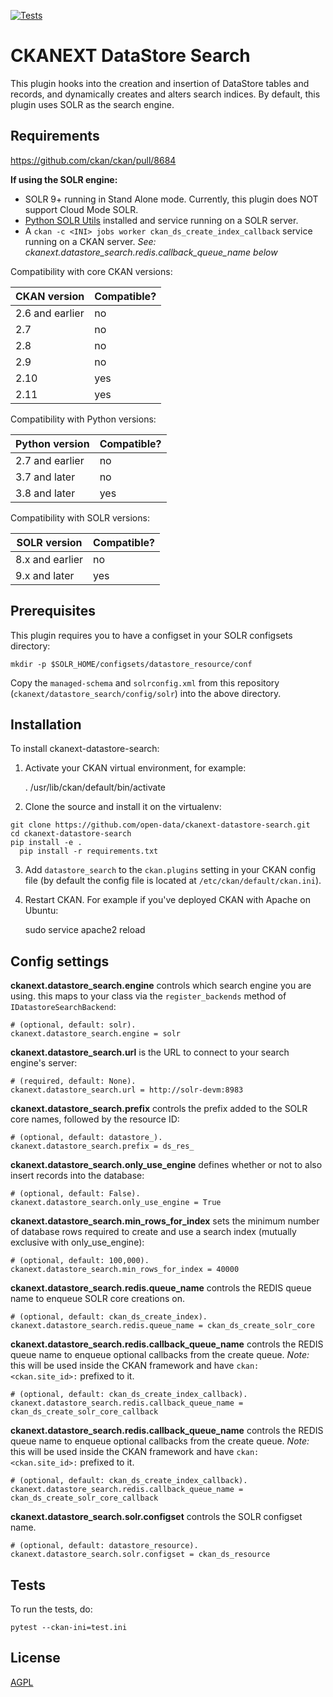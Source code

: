 [![Tests](https://github.com/open-data/ckanext-datastore-search/workflows/Tests/badge.svg?branch=main)](https://github.com/open-data/ckanext-datastore-search/actions)

# CKANEXT DataStore Search

This plugin hooks into the creation and insertion of DataStore tables and records, and dynamically creates and alters search indices. By default, this plugin uses SOLR as the search engine.


## Requirements

https://github.com/ckan/ckan/pull/8684

**If using the SOLR engine:**
- SOLR 9+ running in Stand Alone mode. Currently, this plugin does NOT support Cloud Mode SOLR.
- [Python SOLR Utils](https://github.com/open-data/pysolr-utils) installed and service running on a SOLR server.
- A `ckan -c <INI> jobs worker ckan_ds_create_index_callback` service running on a CKAN server. *See: ckanext.datastore_search.redis.callback_queue_name below*

Compatibility with core CKAN versions:

| CKAN version    | Compatible?   |
| --------------- | ------------- |
| 2.6 and earlier | no    |
| 2.7             | no    |
| 2.8             | no    |
| 2.9             | no    |
| 2.10             | yes    |
| 2.11             | yes    |

Compatibility with Python versions:

| Python version    | Compatible?   |
| --------------- | ------------- |
| 2.7 and earlier | no    |
| 3.7 and later            | no    |
| 3.8 and later            | yes    |

Compatibility with SOLR versions:

| SOLR version    | Compatible?   |
| --------------- | ------------- |
| 8.x and earlier | no    |
| 9.x and later            | yes    |


## Prerequisites

This plugin requires you to have a configset in your SOLR configsets directory:

```
mkdir -p $SOLR_HOME/configsets/datastore_resource/conf
```

Copy the `managed-schema` and `solrconfig.xml` from this repository (`ckanext/datastore_search/config/solr`) into the above directory.

## Installation

To install ckanext-datastore-search:

1. Activate your CKAN virtual environment, for example:

     . /usr/lib/ckan/default/bin/activate

2. Clone the source and install it on the virtualenv:
  ```
  git clone https://github.com/open-data/ckanext-datastore-search.git
  cd ckanext-datastore-search
  pip install -e .
	pip install -r requirements.txt
  ```
3. Add `datastore_search` to the `ckan.plugins` setting in your CKAN
   config file (by default the config file is located at
   `/etc/ckan/default/ckan.ini`).

4. Restart CKAN. For example if you've deployed CKAN with Apache on Ubuntu:

     sudo service apache2 reload


## Config settings

**ckanext.datastore_search.engine** controls which search engine you are using. this maps to your class via the `register_backends` method of `IDatastoreSearchBackend`:

	# (optional, default: solr).
	ckanext.datastore_search.engine = solr

**ckanext.datastore_search.url** is the URL to connect to your search engine's server:

	# (required, default: None).
	ckanext.datastore_search.url = http://solr-devm:8983

**ckanext.datastore_search.prefix** controls the prefix added to the SOLR core names, followed by the resource ID:

	# (optional, default: datastore_).
	ckanext.datastore_search.prefix = ds_res_

**ckanext.datastore_search.only_use_engine** defines whether or not to also insert records into the database:

	# (optional, default: False).
	ckanext.datastore_search.only_use_engine = True

**ckanext.datastore_search.min_rows_for_index** sets the minimum number of database rows required to create and use a search index (mutually exclusive with only_use_engine):

	# (optional, default: 100,000).
	ckanext.datastore_search.min_rows_for_index = 40000

**ckanext.datastore_search.redis.queue_name** controls the REDIS queue name to enqueue SOLR core creations on.

	# (optional, default: ckan_ds_create_index).
	ckanext.datastore_search.redis.queue_name = ckan_ds_create_solr_core

**ckanext.datastore_search.redis.callback_queue_name** controls the REDIS queue name to enqueue optional callbacks from the create queue. *Note:* this will be used inside the CKAN framework and have `ckan:<ckan.site_id>:` prefixed to it.

	# (optional, default: ckan_ds_create_index_callback).
	ckanext.datastore_search.redis.callback_queue_name = ckan_ds_create_solr_core_callback

**ckanext.datastore_search.redis.callback_queue_name** controls the REDIS queue name to enqueue optional callbacks from the create queue. *Note:* this will be used inside the CKAN framework and have `ckan:<ckan.site_id>:` prefixed to it.

	# (optional, default: ckan_ds_create_index_callback).
	ckanext.datastore_search.redis.callback_queue_name = ckan_ds_create_solr_core_callback

**ckanext.datastore_search.solr.configset** controls the SOLR configset name.

	# (optional, default: datastore_resource).
	ckanext.datastore_search.solr.configset = ckan_ds_resource

## Tests

To run the tests, do:

    pytest --ckan-ini=test.ini

## License

[AGPL](https://www.gnu.org/licenses/agpl-3.0.en.html)
